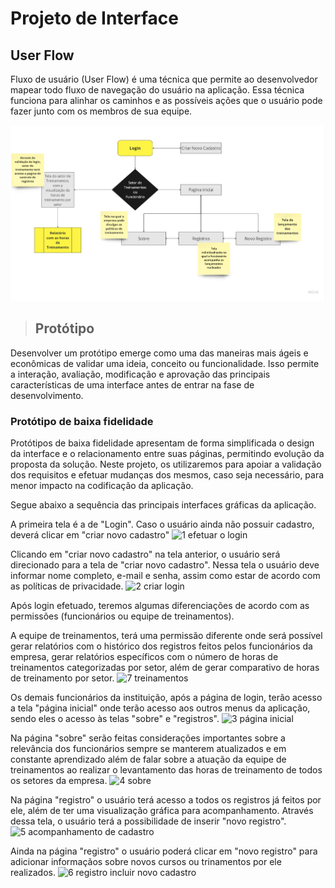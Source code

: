 
# Projeto de Interface

## User Flow

Fluxo de usuário (User Flow) é uma técnica que permite ao desenvolvedor mapear todo fluxo de navegação do usuário na aplicação. Essa técnica funciona para alinhar os caminhos e as possíveis ações que o usuário pode fazer junto com os membros de sua equipe.

![Fluxo do usuário!](https://github.com/ICEI-PUC-Minas-PMV-ADS/pmv-ads-2023-2-e1-proj-web-t7-controle-de-horas-de-treinamento/blob/main/documentos/img/Fluxo%20do%20processo.jpg)

> ## Protótipo

Desenvolver um protótipo emerge como uma das maneiras mais ágeis e econômicas de validar uma ideia, conceito ou funcionalidade. Isso permite a interação, avaliação, modificação e aprovação das principais características de uma interface antes de entrar na fase de desenvolvimento.

### Protótipo de baixa fidelidade

Protótipos de baixa fidelidade apresentam de forma simplificada o design da interface e o relacionamento entre suas páginas, permitindo evolução da proposta da solução. Neste projeto, os utilizaremos para apoiar a validação dos requisitos e efetuar mudanças dos mesmos, caso seja necessário, para menor impacto na codificação da aplicação.

Segue abaixo a sequência das principais interfaces gráficas da aplicação.

A primeira tela é a de "Login". Caso o usuário ainda não possuir cadastro, deverá clicar em "criar novo cadastro"
![1 efetuar o login](https://github.com/ICEI-PUC-Minas-PMV-ADS/pmv-ads-2023-2-e1-proj-web-t7-controle-de-horas-de-treinamento/assets/145286942/9fbe6d7c-0e2b-4c83-95c9-df45fa9cd3eb)

Clicando em "criar novo cadastro" na tela anterior, o usuário será direcionado para a tela de "criar novo cadastro". Nessa tela o usuário deve informar nome completo, e-mail e senha, assim como estar de acordo com as políticas de privacidade.
![2 criar login](https://github.com/ICEI-PUC-Minas-PMV-ADS/pmv-ads-2023-2-e1-proj-web-t7-controle-de-horas-de-treinamento/assets/145286942/d511d737-ebae-4a65-b622-4c1dc7acfd5d)

Após login efetuado, teremos algumas diferenciações de acordo com as permissões (funcionários ou equipe de treinamentos). 

A equipe de treinamentos, terá uma permissão diferente onde será possível gerar relatórios com o histórico dos registros feitos pelos funcionários da empresa, gerar relatórios específicos com o número de horas de treinamentos categorizadas por setor, além de gerar comparativo de horas de treinamento por setor.
![7 treinamentos](https://github.com/ICEI-PUC-Minas-PMV-ADS/pmv-ads-2023-2-e1-proj-web-t7-controle-de-horas-de-treinamento/assets/145286942/57fc97a2-fdf5-46c7-87c8-afa54ccf0ea2)

Os demais funcionários da instituição, após a página de login, terão acesso a tela "página inicial" onde terão acesso aos outros menus da aplicação, sendo eles o acesso às telas "sobre" e "registros".
![3 página inicial](https://github.com/ICEI-PUC-Minas-PMV-ADS/pmv-ads-2023-2-e1-proj-web-t7-controle-de-horas-de-treinamento/assets/145286942/4bb6aa44-03ce-4b59-a423-613619be4d86)

Na página "sobre" serão feitas considerações importantes sobre a relevância dos funcionários sempre se manterem atualizados e em constante aprendizado além de falar sobre a atuação da equipe de treinamentos ao realizar o levantamento das horas de treinamento de todos os setores da empresa.
![4 sobre](https://github.com/ICEI-PUC-Minas-PMV-ADS/pmv-ads-2023-2-e1-proj-web-t7-controle-de-horas-de-treinamento/assets/145286942/9122db7c-a3ea-438e-ba01-cd7cab67e3e3)

Na página "registro" o usuário terá acesso a todos os registros já feitos por ele, além de ter uma visualização gráfica para acompanhamento. Através dessa tela, o usuário terá a possibilidade de inserir "novo registro".
![5 acompanhamento de cadastro](https://github.com/ICEI-PUC-Minas-PMV-ADS/pmv-ads-2023-2-e1-proj-web-t7-controle-de-horas-de-treinamento/assets/145286942/499b705a-8e87-42a9-9c0e-b672f686f4d1)

Ainda na página "registro" o usuário poderá clicar em "novo registro" para adicionar informaçãos sobre novos cursos ou trinamentos por ele realizados.
![6 registro incluir novo cadastro](https://github.com/ICEI-PUC-Minas-PMV-ADS/pmv-ads-2023-2-e1-proj-web-t7-controle-de-horas-de-treinamento/assets/145286942/6a373075-18d6-4eb5-ae30-6568b6a59a07)

